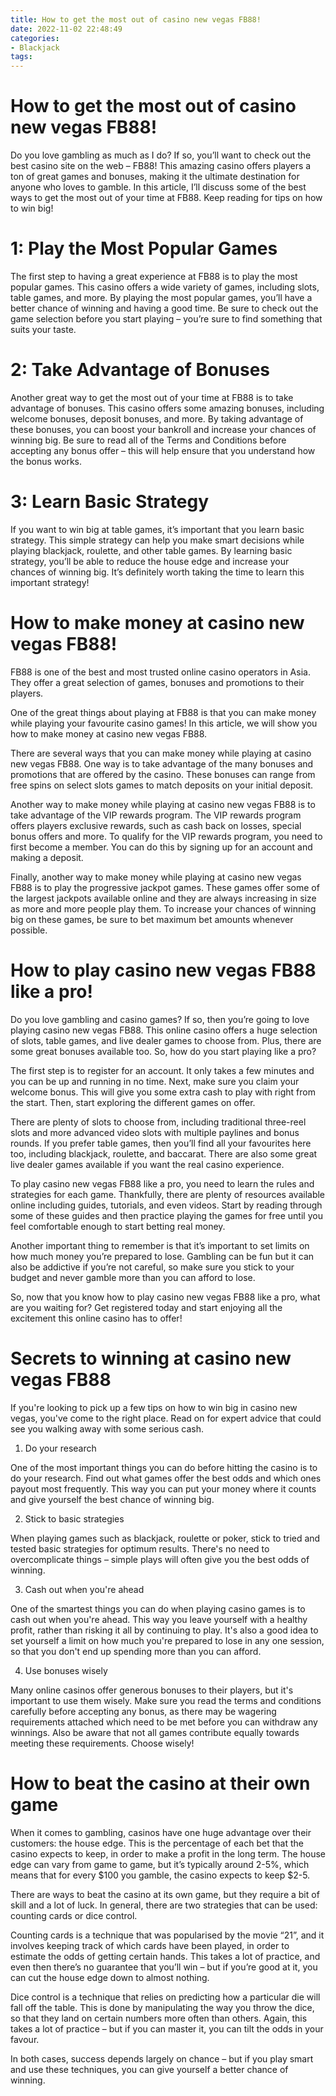 ```yaml
---
title: How to get the most out of casino new vegas FB88!
date: 2022-11-02 22:48:49
categories:
- Blackjack
tags:
---
```



#  How to get the most out of casino new vegas FB88!

Do you love gambling as much as I do? If so, you’ll want to check out the best casino site on the web – FB88! This amazing casino offers players a ton of great games and bonuses, making it the ultimate destination for anyone who loves to gamble. In this article, I’ll discuss some of the best ways to get the most out of your time at FB88. Keep reading for tips on how to win big!

# 1: Play the Most Popular Games

The first step to having a great experience at FB88 is to play the most popular games. This casino offers a wide variety of games, including slots, table games, and more. By playing the most popular games, you’ll have a better chance of winning and having a good time. Be sure to check out the game selection before you start playing – you’re sure to find something that suits your taste.

# 2: Take Advantage of Bonuses

Another great way to get the most out of your time at FB88 is to take advantage of bonuses. This casino offers some amazing bonuses, including welcome bonuses, deposit bonuses, and more. By taking advantage of these bonuses, you can boost your bankroll and increase your chances of winning big. Be sure to read all of the Terms and Conditions before accepting any bonus offer – this will help ensure that you understand how the bonus works.

# 3: Learn Basic Strategy

If you want to win big at table games, it’s important that you learn basic strategy. This simple strategy can help you make smart decisions while playing blackjack, roulette, and other table games. By learning basic strategy, you’ll be able to reduce the house edge and increase your chances of winning big. It’s definitely worth taking the time to learn this important strategy!

#  How to make money at casino new vegas FB88!

FB88 is one of the best and most trusted online casino operators in Asia. They offer a great selection of games, bonuses and promotions to their players.

One of the great things about playing at FB88 is that you can make money while playing your favourite casino games! In this article, we will show you how to make money at casino new vegas FB88.

There are several ways that you can make money while playing at casino new vegas FB88. One way is to take advantage of the many bonuses and promotions that are offered by the casino. These bonuses can range from free spins on select slots games to match deposits on your initial deposit.

Another way to make money while playing at casino new vegas FB88 is to take advantage of the VIP rewards program. The VIP rewards program offers players exclusive rewards, such as cash back on losses, special bonus offers and more. To qualify for the VIP rewards program, you need to first become a member. You can do this by signing up for an account and making a deposit.

Finally, another way to make money while playing at casino new vegas FB88 is to play the progressive jackpot games. These games offer some of the largest jackpots available online and they are always increasing in size as more and more people play them. To increase your chances of winning big on these games, be sure to bet maximum bet amounts whenever possible.

#  How to play casino new vegas FB88 like a pro!

Do you love gambling and casino games? If so, then you’re going to love playing casino new vegas FB88. This online casino offers a huge selection of slots, table games, and live dealer games to choose from. Plus, there are some great bonuses available too. So, how do you start playing like a pro?

The first step is to register for an account. It only takes a few minutes and you can be up and running in no time. Next, make sure you claim your welcome bonus. This will give you some extra cash to play with right from the start. Then, start exploring the different games on offer.

There are plenty of slots to choose from, including traditional three-reel slots and more advanced video slots with multiple paylines and bonus rounds. If you prefer table games, then you’ll find all your favourites here too, including blackjack, roulette, and baccarat. There are also some great live dealer games available if you want the real casino experience.

To play casino new vegas FB88 like a pro, you need to learn the rules and strategies for each game. Thankfully, there are plenty of resources available online including guides, tutorials, and even videos. Start by reading through some of these guides and then practice playing the games for free until you feel comfortable enough to start betting real money.

Another important thing to remember is that it’s important to set limits on how much money you’re prepared to lose. Gambling can be fun but it can also be addictive if you’re not careful, so make sure you stick to your budget and never gamble more than you can afford to lose.

So, now that you know how to play casino new vegas FB88 like a pro, what are you waiting for? Get registered today and start enjoying all the excitement this online casino has to offer!

#  Secrets to winning at casino new vegas FB88

If you're looking to pick up a few tips on how to win big in casino new vegas, you've come to the right place. Read on for expert advice that could see you walking away with some serious cash.

1. Do your research

One of the most important things you can do before hitting the casino is to do your research. Find out what games offer the best odds and which ones payout most frequently. This way you can put your money where it counts and give yourself the best chance of winning big.

2. Stick to basic strategies

When playing games such as blackjack, roulette or poker, stick to tried and tested basic strategies for optimum results. There's no need to overcomplicate things – simple plays will often give you the best odds of winning.

3. Cash out when you're ahead

One of the smartest things you can do when playing casino games is to cash out when you're ahead. This way you leave yourself with a healthy profit, rather than risking it all by continuing to play. It's also a good idea to set yourself a limit on how much you're prepared to lose in any one session, so that you don't end up spending more than you can afford.

4. Use bonuses wisely

Many online casinos offer generous bonuses to their players, but it's important to use them wisely. Make sure you read the terms and conditions carefully before accepting any bonus, as there may be wagering requirements attached which need to be met before you can withdraw any winnings. Also be aware that not all games contribute equally towards meeting these requirements. Choose wisely!

#  How to beat the casino at their own game

When it comes to gambling, casinos have one huge advantage over their customers: the house edge. This is the percentage of each bet that the casino expects to keep, in order to make a profit in the long term. The house edge can vary from game to game, but it’s typically around 2-5%, which means that for every $100 you gamble, the casino expects to keep $2-5.

There are ways to beat the casino at its own game, but they require a bit of skill and a lot of luck. In general, there are two strategies that can be used: counting cards or dice control.

Counting cards is a technique that was popularised by the movie “21”, and it involves keeping track of which cards have been played, in order to estimate the odds of getting certain hands. This takes a lot of practice, and even then there’s no guarantee that you’ll win – but if you’re good at it, you can cut the house edge down to almost nothing.

Dice control is a technique that relies on predicting how a particular die will fall off the table. This is done by manipulating the way you throw the dice, so that they land on certain numbers more often than others. Again, this takes a lot of practice – but if you can master it, you can tilt the odds in your favour.

In both cases, success depends largely on chance – but if you play smart and use these techniques, you can give yourself a better chance of winning.
